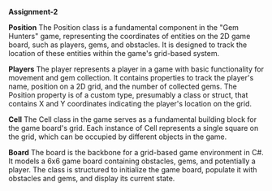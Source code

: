 **Assignment-2**

**Position**
The Position class is a fundamental component in the "Gem Hunters" game, representing the coordinates of entities on the 2D game board, such as players, gems, and obstacles. It is designed to track the location of these entities within the game's grid-based system.

**Players**
The player represents a player in a game with basic functionality for movement and gem collection. It contains properties to track the player's name, position on a 2D grid, and the number of collected gems. The Position property is of a custom type, presumably a class or struct, that contains X and Y coordinates indicating the player's location on the grid.

**Cell**
The Cell class in the game serves as a fundamental building block for the game board's grid. Each instance of Cell represents a single square on the grid, which can be occupied by different objects in the game.

**Board**
The board is the backbone for a grid-based game environment in C#. It models a 6x6 game board containing obstacles, gems, and potentially a player. The class is structured to initialize the game board, populate it with obstacles and gems, and display its current state. 
